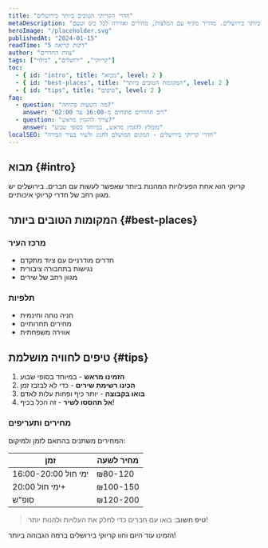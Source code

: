 ```yaml
---
title: "חדרי הקריוקי הטובים ביותר בירושלים"
metaDescription: "גלו את חדרי הקריוקי הטובים ביותר בירושלים. מדריך מקיף עם המלצות, מחירים ואווירה לכל כיס וטעם."
heroImage: "/placeholder.svg"
publishedAt: "2024-01-15"
readTime: "5 דקות קריאה"
author: "צוות החדרים"
tags: ["קריוקי", "ירושלים", "בילוי"]
toc:
  - { id: "intro", title: "מבוא", level: 2 }
  - { id: "best-places", title: "המקומות הטובים ביותר", level: 2 }
  - { id: "tips", title: "טיפים", level: 2 }
faq:
  - question: "מה השעות פתיחה?"
    answer: "רוב החדרים פתוחים מ-16:00 עד 02:00"
  - question: "צריך להזמין מראש?"
    answer: "מומלץ להזמין מראש, במיוחד בסופי שבוע"
localSEO: "חדרי קריוקי בירושלים - המקום המושלם לחגוג ולשיר בעיר הבירה"
---
```


## מבוא {#intro}

קריוקי הוא אחת הפעילויות המהנות ביותר שאפשר לעשות עם חברים. בירושלים יש מגוון רחב של חדרי קריוקי איכותיים.

## המקומות הטובים ביותר {#best-places}

### מרכז העיר
- חדרים מודרניים עם ציוד מתקדם
- נגישות בתחבורה ציבורית
- מגוון רחב של שירים

### תלפיות
- חניה נוחה וחינמית
- מחירים תחרותיים
- אווירה משפחתית

## טיפים לחוויה מושלמת {#tips}

1. **הזמינו מראש** - במיוחד בסופי שבוע
2. **הכינו רשימת שירים** - כדי לא לבזבז זמן
3. **בואו בקבוצה** - יותר כיף ופחות עלות לאדם
4. **אל תהססו לשיר** - זה הכל בכיף!

### מחירים ותעריפים

המחירים משתנים בהתאם לזמן ולמיקום:

| זמן | מחיר לשעה |
|-----|-----------|
| ימי חול 16:00-20:00 | ₪80-120 |
| ימי חול 20:00+ | ₪100-150 |
| סופ"ש | ₪120-200 |

> **טיפ חשוב**: בואו עם חברים כדי לחלק את העלויות ולהנות יותר!

הזמינו עוד היום וחוו קריוקי בירושלים ברמה הגבוהה ביותר!